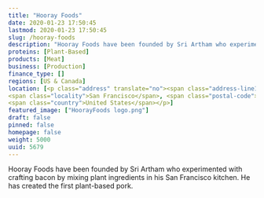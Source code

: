 ```yaml
---
title: "Hooray Foods"
date: 2020-01-23 17:50:45
lastmod: 2020-01-23 17:50:45
slug: /hooray-foods
description: "Hooray Foods have been founded by Sri Artham who experimented with crafting bacon by mixing plant ingredients in his San Francisco kitchen. He has created the first plant-based pork."
proteins: [Plant-Based]
products: [Meat]
business: [Production]
finance_type: []
regions: [US & Canada]
location: [<p class="address" translate="no"><span class="address-line1">Market Street</span><br>
<span class="locality">San Francisco</span>, <span class="postal-code">94102</span><br>
<span class="country">United States</span></p>]
featured_image: ["HoorayFoods logo.png"]
draft: false
pinned: false
homepage: false
weight: 5000
uuid: 5679
---
```

Hooray Foods have been founded by Sri Artham who experimented with crafting bacon by mixing plant ingredients in his San Francisco kitchen. He has created the first plant-based pork.
